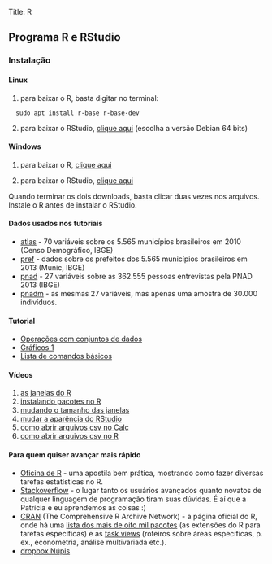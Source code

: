 Title: R

## Programa R e RStudio

### Instalação

#### Linux

1. para baixar o R, basta digitar no terminal:
  ```
    sudo apt install r-base r-base-dev
  ```
2. para baixar o RStudio, [clique aqui](https://www.rstudio.com/products/rstudio/download/preview/)
 (escolha a versão Debian 64 bits)


#### Windows

1. para baixar o R, [clique aqui](https://cran.r-project.org/bin/windows/base/R-3.3.1-win.exe)

2. para baixar o RStudio, [clique aqui](https://www.rstudio.com/products/rstudio/download/preview/)

Quando terminar os dois downloads, basta clicar duas vezes nos arquivos. Instale o R antes de instalar o RStudio.


#### Dados usados nos tutoriais

- [atlas](https://www.dropbox.com/s/aavelhvadccvxce/atlas.rda?dl=0) - 70 variáveis sobre os 5.565 municípios brasileiros em 2010 (Censo Demográfico, IBGE)   
- [pref](https://www.dropbox.com/s/49vylo92lq5g2mv/pref.rda?dl=0) - dados sobre os prefeitos dos 5.565 municípios brasileiros em 2013 (Munic, IBGE)  
- [pnad](https://www.dropbox.com/s/a5ntn88flowhhhu/pnad.rda?dl=0) - 27 variáveis sobre as 362.555 pessoas entrevistas pela PNAD 2013 (IBGE)  
- [pnadm](https://www.dropbox.com/s/jk6gsrgja8rxdj2/pnadm.rda?dl=0) - as mesmas 27 variáveis, mas apenas uma amostra de 30.000 indivíduos.  

#### Tutorial

- [Operações com conjuntos de dados](op_dados.html)  
- [Gráficos 1](graficos1.html)
- [Lista de comandos básicos](https://www.dropbox.com/s/21tknu69xv2mh19/comandos_basicos_R.pdf?dl=0)  


#### Vídeos

1. [as janelas do R](https://www.youtube.com/watch?v=TNCBZ8kCIL8)  
2. [instalando pacotes no R](https://www.youtube.com/watch?v=3a_Z3m5oRyA)   
3. [mudando o tamanho das janelas](https://www.youtube.com/watch?v=xOQg2xapIsg)  
4. [mudar a aparência do RStudio](https://www.youtube.com/watch?v=JiYAOIcP55U)  
5. [como abrir arquivos csv no Calc](https://youtu.be/T3ASIXyxPug)  
6. [como abrir arquivos csv no R](https://youtu.be/Wym2d2NZ7CY)  

#### Para quem quiser avançar mais rápido

- [Oficina de R](https://sites.google.com/site/gpdepo/arquivos-1/oficina%20de%20R.pdf?attredirects=0&d=1) - uma apostila bem prática, mostrando como fazer diversas tarefas estatísticas no R.  
- [Stackoverflow](http://stackoverflow.com/) - o lugar tanto os usuários avançados quanto novatos de qualquer linguagem de programação tiram suas dúvidas. É aí que a Patrícia e eu aprendemos as coisas :)   
- [CRAN](http://cran.r-project.org/) (The Comprehensive R Archive Network) - a página oficial do R, onde há uma [lista dos mais de oito mil pacotes](https://cran.r-project.org/web/packages/available_packages_by_name.html) (as extensões do R para tarefas específicas) e as [task views](https://cran.r-project.org/web/views/) (roteiros sobre áreas específicas, p. ex., econometria, análise multivariada etc.).  
- [dropbox Núpis](https://www.dropbox.com/sh/voq0axltk42zhuk/AACcKMcGNItnk7V3qiaASF2Pa?dl=0)  
